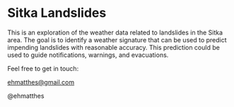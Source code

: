 Sitka Landslides
===

This is an exploration of the weather data related to landslides in the Sitka area. The goal is to identify a weather signature that can be used to predict impending landslides with reasonable accuracy. This prediction could be used to guide notifications, warnings, and evacuations.

Feel free to get in touch:

ehmatthes@gmail.com

@ehmatthes